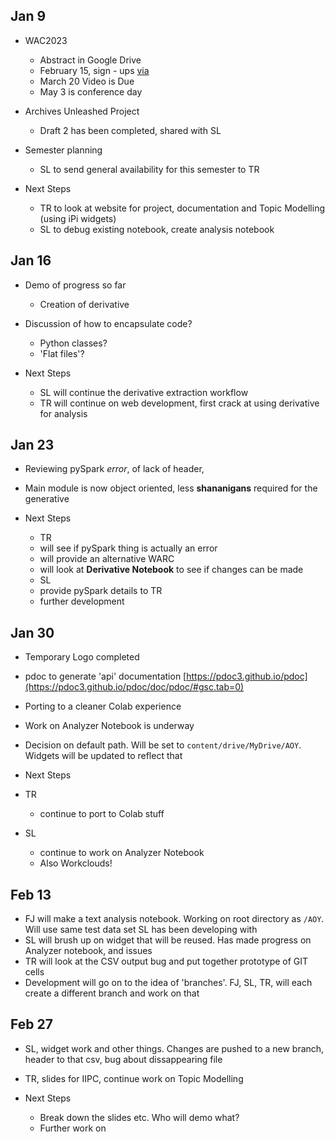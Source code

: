 
## Jan 9

- WAC2023
  - Abstract in Google Drive
  - February 15, sign - ups [via](https://netpreserve.org/ga2023/registration/)
  - March 20 Video is Due
  - May 3 is conference day

- Archives Unleashed Project
  - Draft 2 has been completed, shared with SL

- Semester planning
  - SL to send general availability for this semester to TR

- Next Steps
  - TR to look at website for project, documentation and Topic Modelling (using iPi widgets)
  - SL to debug existing notebook, create analysis notebook

## Jan 16

- Demo of progress so far
  - Creation of derivative
- Discussion of how to encapsulate code?
  - Python classes?
  - 'Flat files'?

- Next Steps
  - SL will continue the derivative extraction workflow
  - TR will continue on web development, first crack at using derivative for analysis


## Jan 23

- Reviewing pySpark _error_, of lack of header, 
- Main module is now object oriented, less **shananigans** required for the generative

- Next Steps
  - TR
   - will see if pySpark thing is actually an error
   - will provide an alternative WARC
   - will look at **Derivative Notebook** to see if changes can be made
  - SL
   - provide pySpark details to TR
   - further development

## Jan 30

 - Temporary Logo completed
 - pdoc to generate 'api' documentation [https://pdoc3.github.io/pdoc](https://pdoc3.github.io/pdoc/doc/pdoc/#gsc.tab=0)
 - Porting to a cleaner Colab experience
 - Work on Analyzer Notebook is underway
 - Decision on default path. Will be set to `content/drive/MyDrive/AOY`. Widgets will be updated to reflect that


 - Next Steps
  - TR
    - continue to port to Colab stuff
  - SL
    - continue to work on Analyzer Notebook
    - Also Workclouds!

## Feb 13

- FJ will make a text analysis notebook. Working on root directory as `/AOY`. Will use same test data set SL has been developing with
- SL will brush up on widget that will be reused. Has made progress on Analyzer notebook, and issues
- TR will look at the CSV output bug and put together prototype of GIT cells
- Development will go on to the idea of 'branches'. FJ, SL, TR, will each create a different branch and work on that 


## Feb 27
 
 - SL, widget work and other things. Changes are pushed to a new branch, header to that csv, bug about dissappearing file
 - TR, slides for IIPC, continue work on Topic Modelling

- Next Steps
  - Break down the slides etc. Who will demo what?
  - Further work on 
